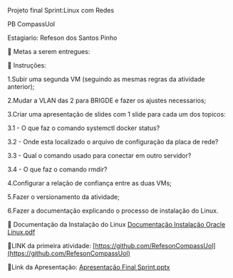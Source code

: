 Projeto final Sprint:Linux com Redes

PB CompassUol

Estagiario: Refeson dos Santos Pinho

🎯 Metas a serem entregues:

📝 Instruções:

1.Subir uma segunda VM (seguindo as mesmas regras da atividade anterior);

2.Mudar a VLAN das 2 para BRIGDE e fazer os ajustes necessarios;

3.Criar uma apresentação de slides com 1 slide para cada um dos topicos:

3.1 - O que faz o comando systemctl docker status?

3.2 - Onde esta localizado o arquivo de configuração da placa de rede?

3.3 - Qual o comando usado para conectar em outro servidor?

3.4 - O que faz o comando rmdir?

4.Configurar a relação de confiança entre as duas VMs;

5.Fazer o versionamento da atividade;

6.Fazer a documentação explicando o processo de instalação do Linux.

🐧 Documentação da Instalação do Linux [Documentação Instalação Oracle Linux.pdf](https://github.com/RefesonPinho/SecondProjectCompassUol/files/9169147/Documentacao.Instalacao.Oracle.Linux.pdf)

📝LINK da primeira atividade: [https://github.com/RefesonCompassUol](https://github.com/RefesonCompassUol)

📝Link da Apresentação: [Apresentação Final Sprint.pptx](https://github.com/RefesonPinho/SecondProjectCompassUol/files/9172536/Apresentacao.Final.Sprint.pptx)


